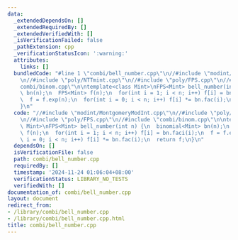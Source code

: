 ```yaml
---
data:
  _extendedDependsOn: []
  _extendedRequiredBy: []
  _extendedVerifiedWith: []
  _isVerificationFailed: false
  _pathExtension: cpp
  _verificationStatusIcon: ':warning:'
  attributes:
    links: []
  bundledCode: "#line 1 \"combi/bell_number.cpp\"\n//#include \"modint/MontgomeryModInt.cpp\"\
    \n//#include \"poly/NTTmint.cpp\"\n//#include \"poly/FPS.cpp\"\n//#include \"\
    combi/binom.cpp\"\n\ntemplate<class Mint>\nFPS<Mint> bell_number(int n) {\n  binomial<Mint>\
    \ bn(n);\n  FPS<Mint> f(n);\n  for(int i = 1; i < n; i++) f[i] = bn.faci(i);\n\
    \  f = f.exp(n);\n  for(int i = 0; i < n; i++) f[i] *= bn.fac(i);\n  return f;\n\
    }\n"
  code: "//#include \"modint/MontgomeryModInt.cpp\"\n//#include \"poly/NTTmint.cpp\"\
    \n//#include \"poly/FPS.cpp\"\n//#include \"combi/binom.cpp\"\n\ntemplate<class\
    \ Mint>\nFPS<Mint> bell_number(int n) {\n  binomial<Mint> bn(n);\n  FPS<Mint>\
    \ f(n);\n  for(int i = 1; i < n; i++) f[i] = bn.faci(i);\n  f = f.exp(n);\n  for(int\
    \ i = 0; i < n; i++) f[i] *= bn.fac(i);\n  return f;\n}\n"
  dependsOn: []
  isVerificationFile: false
  path: combi/bell_number.cpp
  requiredBy: []
  timestamp: '2024-11-24 01:06:04+08:00'
  verificationStatus: LIBRARY_NO_TESTS
  verifiedWith: []
documentation_of: combi/bell_number.cpp
layout: document
redirect_from:
- /library/combi/bell_number.cpp
- /library/combi/bell_number.cpp.html
title: combi/bell_number.cpp
---
```

